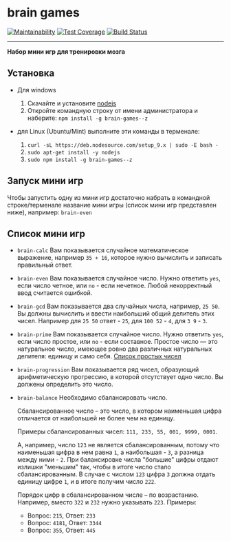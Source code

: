 # brain games
[![Maintainability](https://api.codeclimate.com/v1/badges/b7f99a404599ccd0e8c3/maintainability)](https://codeclimate.com/github/Haliont/project-lvl1-s280/maintainability)
[![Test Coverage](https://api.codeclimate.com/v1/badges/b7f99a404599ccd0e8c3/test_coverage)](https://codeclimate.com/github/Haliont/project-lvl1-s280/test_coverage)
[![Build Status](https://travis-ci.org/Haliont/project-lvl1-s280.svg?branch=master)](https://travis-ci.org/Haliont/project-lvl1-s280)
***
**Набор мини игр для тренировки мозга**

## Установка
* Для windows
    1. Скачайте и установите [nodejs](https://nodejs.org/dist/v8.11.2/node-v8.11.2-x64.msi "Просто нажми на меня, чтобы скачать")
    1. Откройте командную строку от имени администратора и наберите:
         `npm install -g brain-games--z`

 * для Linux (Ubuntu/Mint) выполните эти команды в терменале:
    1. `curl -sL https://deb.nodesource.com/setup_9.x | sudo -E bash -`
    1. `sudo apt-get install -y nodejs`
    1. `sudo npm install -g brain-games--z`

## Запуск мини игр
Чтобы запустить одну из мини игр достаточно набрать в командной строке/терменале название мини игры (список мини игр представлен ниже), например: `brain-even`

## Cписок мини игр
* `brain-calc`
    Вам показывается случайное математическое выражение, например `35 + 16`, которое нужно вычислить и записать правильный ответ.
* `brain-even`
    Вам показывается случайное число. Нужно ответить `yes`, если число четное, или `no` - если нечетное. Любой некорректный ввод считается ошибкой.
* `brain-gcd`
    Вам показывается два случайных числа, например, `25 50`. Вы должны вычислить и ввести        наибольший общий делитель этих чисел. Например для `25 50` ответ - `25`, для `100 52` - `4`, для `3 9` - `3`.
* `brain-prime`
    Вам показывается случайное число. Нужно ответить `yes`, если число простое, или `no` - если составное.
    Простое число — это натуральное число, имеющее ровно два различных натуральных делителя: единицу и само себя.
    [Список простых чисел](https://ru.wikipedia.org/wiki/%D0%A1%D0%BF%D0%B8%D1%81%D0%BE%D0%BA_%D0%BF%D1%80%D0%BE%D1%81%D1%82%D1%8B%D1%85_%D1%87%D0%B8%D1%81%D0%B5%D0%BB)
* `brain-progression`
    Вам показывается ряд чисел, образующий арифметическую прогрессию, в которой отсутствует одно число. Вы должены определить это число.
* `brain-balance`
    Необходимо сбалансировать число.
    
    Сбалансированное число – это число, в котором наименьшая цифра отличается от наибольшей не более чем на единицу.
    
    Примеры сбалансированных чисел: `111, 233, 55, 001, 9999, 0001`.
    
    А, например, число `123` не является сбалансированным, потому что наименьшая цифра в нем равна `1`, а наибольшая - `3`, а разница между ними - `2`. При балансировке числа "большие" цифры отдают излишки "меньшим" так, чтобы в итоге число стало сбалансированным. В случае с числом `123` цифра `3` должна отдать единицу цифре `1`, и в итоге получим число `222`.
    
    Порядок цифр в сбалансированном числе – по возрастанию. Например, вместо `322` и `232` нужно указывать `223`.
    Примеры:
    * Вопрос: `215`, Ответ: `233`
    * Вопрос: `4181`, Ответ: `3344`
    * Вопрос: `355`, Ответ: `445`
